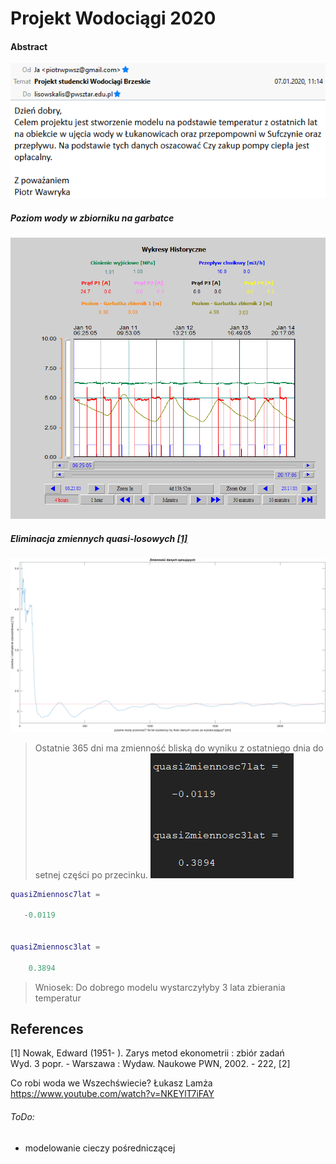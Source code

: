# Projekt Wodociągi 2020

#### Abstract

![mail](docs/mail.png)

##### Poziom wody w zbiorniku na garbatce
![Poziom wody w zbiorniku na garbatce](docs/img/sufczyn/3.png)

##### Eliminacja zmiennych quasi-losowych [[1]](#1)
![quasi](docs/quasi.png)

>Ostatnie 365 dni ma zmienność bliską do wyniku z ostatniego dnia do setnej części po przecinku.
>![quasi](docs/3year.png)

```matlab
quasiZmiennosc7lat =

   -0.0119


quasiZmiennosc3lat =

    0.3894

```
>Wniosek: 
Do dobrego modelu wystarczyłyby 3 lata zbierania temperatur

<!--
<a id="1">[1]</a> 
Dijkstra, E. W. (1968). 
Go to statement considered harmful. 
Communications of the ACM, 11(3), 147-148. -->

 ## References
<a id="1">[1]</a> 
Nowak, Edward (1951- ).
Zarys metod ekonometrii : zbiór zadań<br>
Wyd. 3 popr. - Warszawa : Wydaw. Naukowe PWN, 2002. - 222, [2]

Co robi woda we Wszechświecie? Łukasz Lamża 
https://www.youtube.com/watch?v=NKEYlT7iFAY


###### ToDo: 
- modelowanie cieczy pośredniczącej